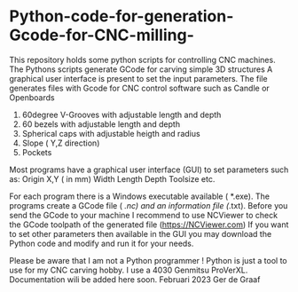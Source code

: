 # Python-code-for-generation-Gcode-for-CNC-milling-

This repository holds some python scripts for controlling CNC machines. 
 The Pythons scripts generate GCode for carving simple 3D structures
A graphical user interface is present to set the input parameters.
The file generates files with Gcode for CNC control software such as Candle or Openboards 

1) 60degree  V-Grooves with adjustable length and depth
2) 60 bezels with adjustable length and depth
3) Spherical caps with adjustable heigth and radius
4) Slope ( Y,Z direction)
5) Pockets

Most programs have a graphical user interface (GUI) to set parameters such as:
Origin X,Y ( in mm) Width Length Depth Toolsize etc.

For each program there is a Windows executable available ( *.exe).
The programs create a GCode file ( *.nc) and an information file (*.txt).
Before you send the GCode to your machine I recommend to use NCViewer to check the GCode toolpath of the generated file (https://NCViewer.com)
If you want to set other parameters then available in the GUI you may download the Python code and modify and run it for your needs.  

Please be aware that I am not a Python programmer ! Python is just a tool to use for my 
CNC carving hobby. I use a 4030 Genmitsu ProVerXL.
Documentation wili be added here soon.
Februari 2023 Ger de Graaf
